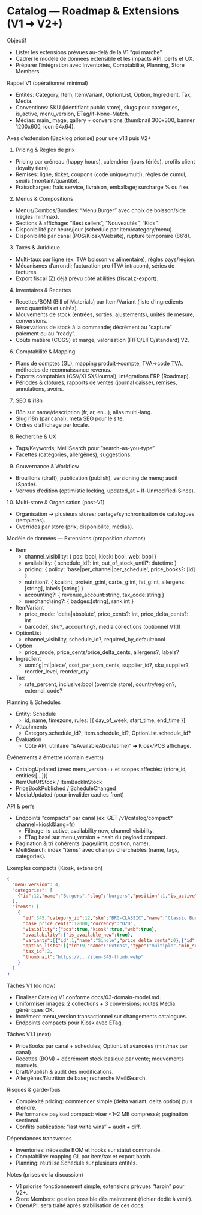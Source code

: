 # Catalog — Roadmap & Extensions (V1 ➜ V2+)

Objectif
- Lister les extensions prévues au-delà de la V1 “qui marche”.
- Cadrer le modèle de données extensible et les impacts API, perfs et UX.
- Préparer l’intégration avec Inventories, Comptabilité, Planning, Store Members.

Rappel V1 (opérationnel minimal)
- Entités: Category, Item, ItemVariant, OptionList, Option, Ingredient, Tax, Media.
- Conventions: SKU (identifiant public store), slugs pour catégories, is_active, menu_version, ETag/If-None-Match.
- Médias: main_image, gallery + conversions (thumbnail 300x300, banner 1200x600, icon 64x64).

Axes d’extension (Backlog priorisé) pour une v1.1 puis V2+
1) Pricing & Règles de prix
- Pricing par créneau (happy hours), calendrier (jours fériés), profils client (loyalty tiers).
- Remises: ligne, ticket, coupons (code unique/multi), règles de cumul, seuils (montant/quantité).
- Frais/charges: frais service, livraison, emballage; surcharge % ou fixe.

2) Menus & Compositions
- Menus/Combos/Bundles: “Menu Burger” avec choix de boisson/side (règles min/max).
- Sections & affichage: “Best sellers”, “Nouveautés”, “Kids”.
- Disponibilité par heure/jour (schedule par item/category/menu).
- Disponibilité par canal (POS/Kiosk/Website), rupture temporaire (86’d).

3) Taxes & Juridique
- Multi-taux par ligne (ex: TVA boisson vs alimentaire), règles pays/région.
- Mécanismes d’arrondi; facturation pro (TVA intracom), séries de factures.
- Export fiscal (Z) déjà prévu côté abilities (fiscal.z-export).

4) Inventaires & Recettes
- Recettes/BOM (Bill of Materials) par Item/Variant (liste d’Ingredients avec quantités et unités).
- Mouvements de stock (entrées, sorties, ajustements), unités de mesure, conversions.
- Réservations de stock à la commande; décrément au “capture” paiement ou au “ready”.
- Coûts matière (COGS) et marge; valorisation (FIFO/LIFO/standard) V2.

6) Comptabilité & Mapping
- Plans de comptes (GL), mapping produit->compte, TVA->code TVA, méthodes de reconnaissance revenus.
- Exports comptables (CSV/XLSX/Journal), intégrations ERP (Roadmap).
- Périodes & clôtures, rapports de ventes (journal caisse), remises, annulations, avoirs.

7) SEO & i18n
- i18n sur name/description (fr, ar, en…), alias multi-lang.
- Slug i18n (par canal), meta SEO pour le site.
- Ordres d’affichage par locale.

8) Recherche & UX
- Tags/Keywords; MeiliSearch pour “search-as-you-type”.
- Facettes (catégories, allergènes), suggestions.

9) Gouvernance & Workflow
- Brouillons (draft), publication (publish), versioning de menu; audit (Spatie).
- Verrous d’édition (optimistic locking, updated_at + If-Unmodified-Since).

10) Multi-store & Organisation (post-V1)
- Organisation → plusieurs stores; partage/synchronisation de catalogues (templates).
- Overrides par store (prix, disponibilité, médias).

Modèle de données — Extensions (proposition champs)
- Item
    - channel_visibility: { pos: bool, kiosk: bool, web: bool }
    - availability: { schedule_id?: int, out_of_stock_until?: datetime }
    - pricing: { policy: 'base|per_channel|per_schedule', price_books?: [id] }
    - nutrition?: { kcal:int, protein_g:int, carbs_g:int, fat_g:int, allergens:[string], labels:[string] }
    - accounting?: { revenue_account:string, tax_code:string }
    - merchandising?: { badges:[string], rank:int }
- ItemVariant
    - price_mode: 'delta|absolute', price_cents?: int, price_delta_cents?: int
    - barcode?, sku?, accounting?, media collections (optionnel V1.1)
- OptionList
    - channel_visibility, schedule_id?, required_by_default:bool
- Option
    - price_mode, price_cents/price_delta_cents, allergens?, labels?
- Ingredient
    - uom:'g|ml|piece', cost_per_uom_cents, supplier_id?, sku_supplier?, reorder_level, reorder_qty
- Tax
    - rate_percent, inclusive:bool (override store), country/region?, external_code?

Planning & Schedules
- Entity: Schedule
    - id, name, timezone, rules: [{ day_of_week, start_time, end_time }]
- Attachments
    - Category.schedule_id?, Item.schedule_id?, OptionList.schedule_id?
- Évaluation
    - Côté API: utilitaire “isAvailableAt(datetime)” ➜ Kiosk/POS affichage.

Événements à émettre (domain events)
- CatalogUpdated (avec menu_version++ et scopes affectés: {store_id, entities:[…]})
- ItemOutOfStock / ItemBackInStock
- PriceBookPublished / ScheduleChanged
- MediaUpdated (pour invalider caches front)

API & perfs
- Endpoints “compacts” par canal (ex: GET /v1/catalog/compact?channel=kiosk&lang=fr)
    - Filtrage: is_active, availability now, channel_visibility.
    - ETag basé sur menu_version + hash du payload compact.
- Pagination & tri cohérents (page/limit, position, name).
- MeiliSearch: index “items” avec champs cherchables (name, tags, categories).

Exemples compacts (Kiosk, extension)
```json
{
  "menu_version": 4,
  "categories": [
    {"id":12,"name":"Burgers","slug":"burgers","position":1,"is_active":true,"thumbnail":"https://.../cat-12-thumb.webp"}
  ],
  "items": [
    {
      "id":345,"category_id":12,"sku":"BRG-CLASSIC","name":"Classic Burger","is_active":true,
      "base_price_cents":12000,"currency":"DZD",
      "visibility":{"pos":true,"kiosk":true,"web":true},
      "availability":{"is_available_now":true},
      "variants":[{"id":1,"name":"Single","price_delta_cents":0},{"id":2,"name":"Double","price_delta_cents":3000}],
      "option_lists":[{"id":9,"name":"Extras","type":"multiple","min_select":0,"max_select":3}],
      "tax_id":2,
      "thumbnail":"https://.../item-345-thumb.webp"
    }
  ]
}
```

Tâches V1 (do now)
- Finaliser Catalog V1 conforme docs/03-domain-model.md.
- Uniformiser images: 2 collections + 3 conversions; routes Media génériques OK.
- Incrément menu_version transactionnel sur changements catalogues.
- Endpoints compacts pour Kiosk avec ETag.

Tâches V1.1 (next)
- PriceBooks par canal + schedules; OptionList avancées (min/max par canal).
- Recettes (BOM) + décrément stock basique par vente; mouvements manuels.
- Draft/Publish & audit des modifications.
- Allergènes/Nutrition de base; recherche MeiliSearch.

Risques & garde-fous
- Complexité pricing: commencer simple (delta variant, delta option) puis étendre.
- Performance payload compact: viser <1–2 MB compressé; pagination sectional.
- Conflits publication: “last write wins” + audit + diff.

Dépendances transverses
- Inventories: nécessite BOM et hooks sur statut commande.
- Comptabilité: mapping GL par item/tax et export batch.
- Planning: réutilise Schedule sur plusieurs entités.

Notes (prises de la discussion)
- V1 priorise fonctionnement simple; extensions prévues “tarpin” pour V2+.
- Store Members: gestion possible dès maintenant (fichier dédié à venir).
- OpenAPI: sera traité après stabilisation de ces docs.
